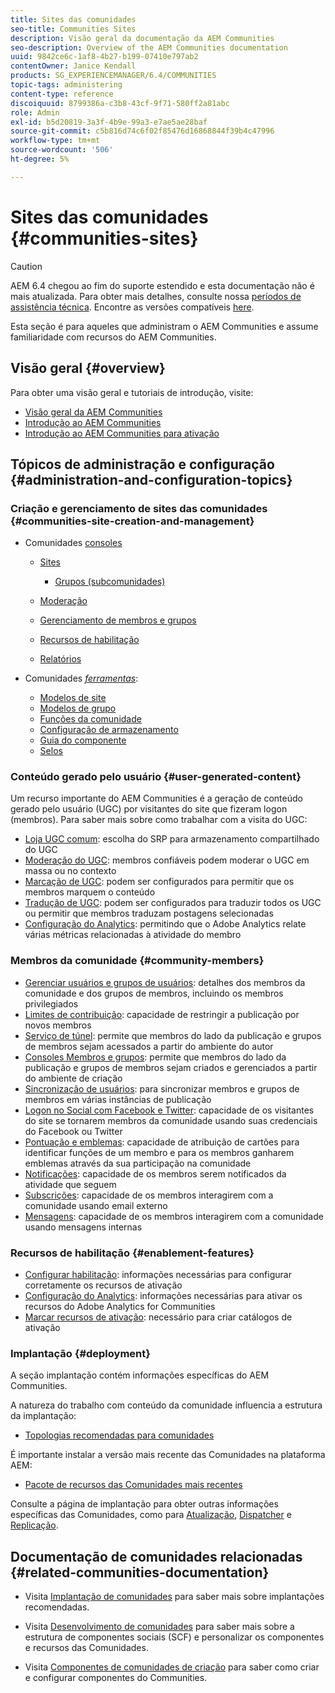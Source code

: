 ```yaml
---
title: Sites das comunidades
seo-title: Communities Sites
description: Visão geral da documentação da AEM Communities
seo-description: Overview of the AEM Communities documentation
uuid: 9842ce6c-1af8-4b27-b199-07410e797ab2
contentOwner: Janice Kendall
products: SG_EXPERIENCEMANAGER/6.4/COMMUNITIES
topic-tags: administering
content-type: reference
discoiquuid: 8799386a-c3b8-43cf-9f71-580ff2a81abc
role: Admin
exl-id: b5d20819-3a3f-4b9e-99a3-e7ae5ae28baf
source-git-commit: c5b816d74c6f02f85476d16868844f39b4c47996
workflow-type: tm+mt
source-wordcount: '506'
ht-degree: 5%

---
```


# Sites das comunidades {#communities-sites}

>[!CAUTION]
>
>AEM 6.4 chegou ao fim do suporte estendido e esta documentação não é mais atualizada. Para obter mais detalhes, consulte nossa [períodos de assistência técnica](https://helpx.adobe.com/br/support/programs/eol-matrix.html). Encontre as versões compatíveis [here](https://experienceleague.adobe.com/docs/).

Esta seção é para aqueles que administram o AEM Communities e assume familiaridade com recursos do AEM Communities.

## Visão geral {#overview}

Para obter uma visão geral e tutoriais de introdução, visite:

* [Visão geral da AEM Communities](overview.md)
* [Introdução ao AEM Communities](getting-started.md)
* [Introdução ao AEM Communities para ativação](getting-started-enablement.md)

## Tópicos de administração e configuração {#administration-and-configuration-topics}

### Criação e gerenciamento de sites das comunidades {#communities-site-creation-and-management}

* Comunidades [consoles](consoles.md)

   * [Sites](sites-console.md)

      * [Grupos (subcomunidades)](groups.md)
   * [Moderação](moderation.md)
   * [Gerenciamento de membros e grupos](members.md)
   * [Recursos de habilitação](resources.md)
   * [Relatórios](reports.md)


* Comunidades [*ferramentas*](tools.md):

   * [Modelos de site](sites.md)
   * [Modelos de grupo](tools-groups.md)
   * [Funções da comunidade](functions.md)
   * [Configuração de armazenamento](srp-config.md)
   * [Guia do componente](components-guide.md)
   * [Selos](badges.md)


### Conteúdo gerado pelo usuário {#user-generated-content}

Um recurso importante do AEM Communities é a geração de conteúdo gerado pelo usuário (UGC) por visitantes do site que fizeram logon (membros). Para saber mais sobre como trabalhar com a visita do UGC:

* [Loja UGC comum](working-with-srp.md): escolha do SRP para armazenamento compartilhado do UGC
* [Moderação do UGC](moderate-ugc.md): membros confiáveis podem moderar o UGC em massa ou no contexto
* [Marcação de UGC](tag-ugc.md): podem ser configurados para permitir que os membros marquem o conteúdo
* [Tradução de UGC](translate-ugc.md): podem ser configurados para traduzir todos os UGC ou permitir que membros traduzam postagens selecionadas
* [Configuração do Analytics](analytics.md): permitindo que o Adobe Analytics relate várias métricas relacionadas à atividade do membro

### Membros da comunidade {#community-members}

* [Gerenciar usuários e grupos de usuários](users.md): detalhes dos membros da comunidade e dos grupos de membros, incluindo os membros privilegiados
* [Limites de contribuição](limits.md): capacidade de restringir a publicação por novos membros
* [Serviço de túnel](deploy-communities.md#tunnel-service-on-author): permite que membros do lado da publicação e grupos de membros sejam acessados a partir do ambiente do autor
* [Consoles Membros e grupos](members.md): permite que membros do lado da publicação e grupos de membros sejam criados e gerenciados a partir do ambiente de criação
* [Sincronização de usuários](sync.md): para sincronizar membros e grupos de membros em várias instâncias de publicação
* [Logon no Social com Facebook e Twitter](social-login.md): capacidade de os visitantes do site se tornarem membros da comunidade usando suas credenciais do Facebook ou Twitter
* [Pontuação e emblemas](implementing-scoring.md): capacidade de atribuição de cartões para identificar funções de um membro e para os membros ganharem emblemas através da sua participação na comunidade
* [Notificações](notifications.md): capacidade de os membros serem notificados da atividade que seguem
* [Subscrições](subscriptions.md): capacidade de os membros interagirem com a comunidade usando email externo
* [Mensagens](messaging.md): capacidade de os membros interagirem com a comunidade usando mensagens internas

### Recursos de habilitação {#enablement-features}

* [Configurar habilitação](enablement.md): informações necessárias para configurar corretamente os recursos de ativação
* [Configuração do Analytics](analytics.md): informações necessárias para ativar os recursos do Adobe Analytics for Communities
* [Marcar recursos de ativação](tag-resources.md): necessário para criar catálogos de ativação

### Implantação {#deployment}

A seção implantação contém informações específicas do AEM Communities.

A natureza do trabalho com conteúdo da comunidade influencia a estrutura da implantação:

* [Topologias recomendadas para comunidades](topologies.md)

É importante instalar a versão mais recente das Comunidades na plataforma AEM:

* [Pacote de recursos das Comunidades mais recentes](deploy-communities.md#latestfeaturepack)

Consulte a página de implantação para obter outras informações específicas das Comunidades, como para [Atualização](upgrade.md), [Dispatcher](dispatcher.md) e [Replicação](deploy-communities.md#replication-agents-on-author).

## Documentação de comunidades relacionadas {#related-communities-documentation}

* Visita [Implantação de comunidades](deploy-communities.md) para saber mais sobre implantações recomendadas.

* Visita [Desenvolvimento de comunidades](communities.md) para saber mais sobre a estrutura de componentes sociais (SCF) e personalizar os componentes e recursos das Comunidades.

* Visita [Componentes de comunidades de criação](author-communities.md) para saber como criar e configurar componentes do Communities.
